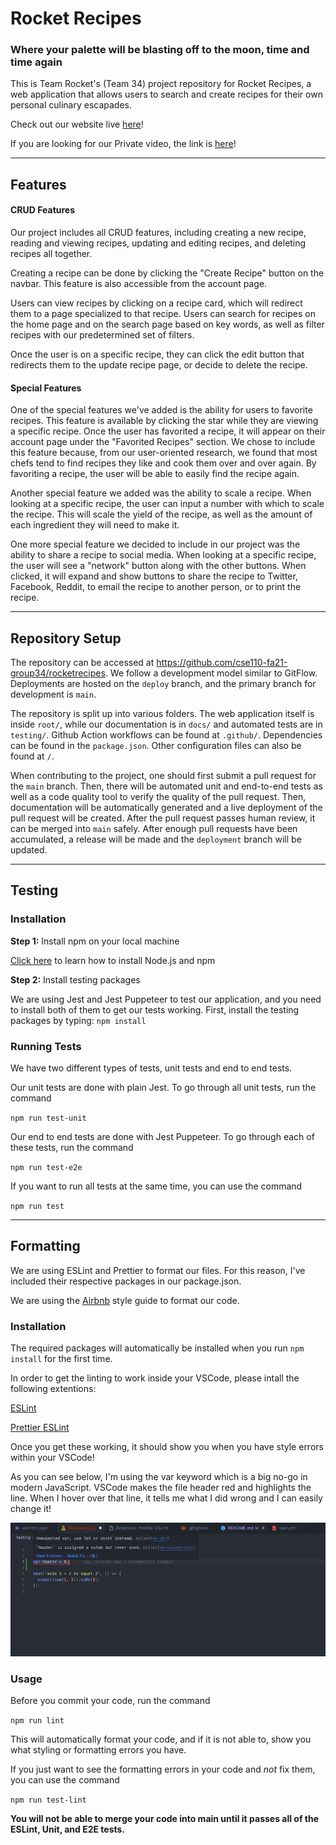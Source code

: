 # Rocket Recipes
### Where your palette will be blasting off to the moon, time and time again

This is Team Rocket's (Team 34) project repository for Rocket Recipes, a web application that allows users to search and create recipes for their own personal culinary escapades. 

Check out our website live [here](https://rocketrecipes.netlify.app/)!

If you are looking for our Private video, the link is [here](https://www.youtube.com/watch?v=MG4AHLxTytE)!

---
## Features

#### CRUD Features

Our project includes all CRUD features, including creating a new recipe, reading and viewing recipes, updating and editing recipes, and deleting recipes all together.

Creating a recipe can be done by clicking the "Create Recipe" button on the navbar. This feature is also accessible from the account page.

Users can view recipes by clicking on a recipe card, which will redirect them to a page specialized to that recipe. Users can search for recipes on the home page and on the search page based on key words, as well as filter recipes with our predetermined set of filters. 

Once the user is on a specific recipe, they can click the edit button that redirects them to the update recipe page, or decide to delete the recipe.

#### Special Features

One of the special features we've added is the ability for users to favorite recipes. This feature is available by clicking the star while they are viewing a specific recipe. Once the user has favorited a recipe, it will appear on their account page under the "Favorited Recipes" section. We chose to include this feature because, from our user-oriented research, we found that most chefs tend to find recipes they like and cook them over and over again. By favoriting a recipe, the user will be able to easily find the recipe again.

Another special feature we added was the ability to scale a recipe. When looking at a specific recipe, the user can input a number with which to scale the recipe. This will scale the yield of the recipe, as well as the amount of each ingredient they will need to make it.

One more special feature we decided to include in our project was the ability to share a recipe to social media. When looking at a specific recipe, the user will see a "network" button along with the other buttons. When clicked, it will expand and show buttons to share the recipe to Twitter, Facebook, Reddit, to email the recipe to another person, or to print the recipe.

---

## Repository Setup

The repository can be accessed at https://github.com/cse110-fa21-group34/rocketrecipes. We follow a development model similar to GitFlow. Deployments are hosted on the ```deploy``` branch, and the primary branch for development is ```main```. 

The repository is split up into various folders. The web application itself is inside ```root/```, while our documentation is in ```docs/``` and automated tests are in ```testing/```. Github Action workflows can be found at ```.github/```. Dependencies can be found in the ```package.json```. Other configuration files can also be found at ```/```. 

When contributing to the project, one should first submit a pull request for the ```main``` branch. Then, there will be automated unit and end-to-end tests as well as a code quality tool to verify the quality of the pull request. Then, documentation will be automatically generated and a live deployment of the pull request will be created. After the pull request passes human review, it can be merged into ```main``` safely. After enough pull requests have been accumulated, a release will be made and the ```deployment``` branch will be updated.

---
## Testing
### Installation
**Step 1:** Install npm on your local machine

[Click here](https://docs.npmjs.com/downloading-and-installing-node-js-and-npm) to learn how to install Node.js and npm


**Step 2:** Install testing packages

We are using Jest and Jest Puppeteer to test our application, and you need to install both of them to get our tests working. First, install the testing packages by typing:
`npm install`

### Running Tests
We have two different types of tests, unit tests and end to end tests.

Our unit tests are done with plain Jest. To go through all unit tests, run the command

`npm run test-unit`


Our end to end tests are done with Jest Puppeteer. To go through each of these tests, run the command

`npm run test-e2e`


If you want to run all tests at the same time, you can use the command

`npm run test`


---
## Formatting
We are using ESLint and Prettier to format our files. For this reason, I've included their respective packages in our package.json.

We are using the [Airbnb](https://github.com/airbnb/javascript) style guide to format our code.
### Installation
The required packages will automatically be installed when you run `npm install` for the first time.

In order to get the linting to work inside your VSCode, please intall the following extentions:


[ESLint](https://marketplace.visualstudio.com/items?itemName=dbaeumer.vscode-eslint)

[Prettier ESLint](https://marketplace.visualstudio.com/items?itemName=rvest.vs-code-prettier-eslint)


Once you get these working, it should show you when you have style errors within your VSCode! 

As you can see below, I'm using the var keyword which is a big no-go in modern JavaScript. VSCode makes the file header red and highlights the line. When I hover over that line, it tells me what I did wrong and I can easily change it!

![ESLint in VSCode example](./docs/VSCode-ESLint-example.png)


### Usage

Before you commit your code, run the command 

`npm run lint`

This will automatically format your code, and if it is not able to, show you what styling or formatting errors you have.

If you just want to see the formatting errors in your code and *not* fix them, you can use the command

`npm run test-lint`

**You will not be able to merge your code into main until it passes all of the ESLint, Unit, and E2E tests.**
